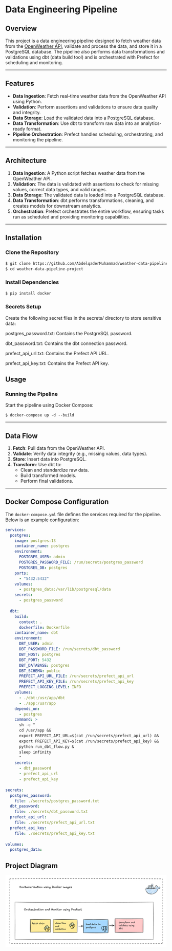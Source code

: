 # Data Engineering Pipeline

## Overview

This project is a data engineering pipeline designed to fetch weather data from
the [OpenWeather API](https://openweathermap.org/api), validate and process the data, and store it in a PostgreSQL
database. The pipeline also performs data transformations and validations using dbt (data build tool) and is
orchestrated with Prefect for scheduling and monitoring.

---

## Features

- **Data Ingestion**: Fetch real-time weather data from the OpenWeather API using Python.
- **Validation**: Perform assertions and validations to ensure data quality and integrity.
- **Data Storage**: Load the validated data into a PostgreSQL database.
- **Data Transformation**: Use dbt to transform raw data into an analytics-ready format.
- **Pipeline Orchestration**: Prefect handles scheduling, orchestrating, and monitoring the pipeline.

---

## Architecture

1. **Data Ingestion**: A Python script fetches weather data from the OpenWeather API.
2. **Validation**: The data is validated with assertions to check for missing values, correct data types, and valid
   ranges.
3. **Data Storage**: The validated data is loaded into a PostgreSQL database.
4. **Data Transformation**: dbt performs transformations, cleaning, and creates models for downstream analytics.
5. **Orchestration**: Prefect orchestrates the entire workflow, ensuring tasks run as scheduled and providing monitoring
   capabilities.

---

## Installation

### Clone the Repository

```bash
$ git clone https://github.com/AbdelqaderMuhammad/weather-data-pipeline-project
$ cd weather-data-pipeline-project
```

### Install Dependencies

```bash
$ pip install docker
```

### Secrets Setup

Create the following secret files in the secrets/ directory to store sensitive data:

postgres_password.txt: Contains the PostgreSQL password.

dbt_password.txt: Contains the dbt connection password.

prefect_api_url.txt: Contains the Prefect API URL.

prefect_api_key.txt: Contains the Prefect API key.

## Usage

### Running the Pipeline

Start the pipeline using Docker Compose:

```bash'
$ docker-compose up -d --build
```

---

## Data Flow

1. **Fetch**: Pull data from the OpenWeather API.
2. **Validate**: Verify data integrity (e.g., missing values, data types).
3. **Store**: Insert data into PostgreSQL.
4. **Transform**: Use dbt to:
    - Clean and standardize raw data.
    - Build transformed models.
    - Perform final validations.

---

## Docker Compose Configuration

The `docker-compose.yml` file defines the services required for the pipeline. Below is an example configuration:

```yaml
services:
  postgres:
    image: postgres:13
    container_name: postgres
    environment:
      POSTGRES_USER: admin
      POSTGRES_PASSWORD_FILE: /run/secrets/postgres_password
      POSTGRES_DB: postgres
    ports:
      - "5432:5432"
    volumes:
      - postgres_data:/var/lib/postgresql/data
    secrets:
      - postgres_password

  dbt:
    build:
      context: .
      dockerfile: Dockerfile
    container_name: dbt
    environment:
      DBT_USER: admin
      DBT_PASSWORD_FILE: /run/secrets/dbt_password
      DBT_HOST: postgres
      DBT_PORT: 5432
      DBT_DATABASE: postgres
      DBT_SCHEMA: public
      PREFECT_API_URL_FILE: /run/secrets/prefect_api_url
      PREFECT_API_KEY_FILE: /run/secrets/prefect_api_key
      PREFECT_LOGGING_LEVEL: INFO
    volumes:
      - ./dbt:/usr/app/dbt
      - ./app:/usr/app
    depends_on:
      - postgres
    command: >
      sh -c "
      cd /usr/app &&
      export PREFECT_API_URL=$(cat /run/secrets/prefect_api_url) &&
      export PREFECT_API_KEY=$(cat /run/secrets/prefect_api_key) &&
      python run_dbt_flow.py &
      sleep infinity
      "
    secrets:
      - dbt_password
      - prefect_api_url
      - prefect_api_key

secrets:
  postgres_password:
    file: ./secrets/postgres_password.txt
  dbt_password:
    file: ./secrets/dbt_password.txt
  prefect_api_url:
    file: ./secrets/prefect_api_url.txt
  prefect_api_key:
    file: ./secrets/prefect_api_key.txt

volumes:
  postgres_data:

```

## Project Diagram

![Containerization Workflow](img.png "Containerization Workflow")
